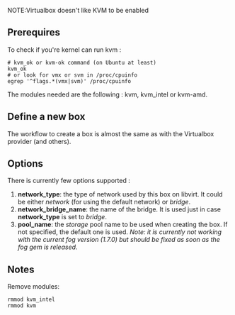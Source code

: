 NOTE:Virtualbox doesn't like KVM to be enabled

## Prerequires

To check if you're kernel can run kvm :

    # kvm_ok or kvm-ok command (on Ubuntu at least)
    kvm_ok
    # or look for vmx or svm in /proc/cpuinfo
    egrep '^flags.*(vmx|svm)' /proc/cpuinfo

The modules needed are the following : kvm, kvm_intel or kvm-amd.

## Define a new box

The workflow to create a box is almost the same as with the Virtualbox
provider (and others).

## Options

There is currently few options supported :

1. **network_type**: the type of network used by this box on libvirt. It could
   be either _network_ (for using the default network) or _bridge_.
2. **network_bridge_name**: the name of the bridge. It is used just in case
   **network_type** is set to _bridge_.
3. **pool_name**: the _storage_ pool name to be used when creating the box. If
   not specified, the default one is used. _Note: it is currently not working
   with the current fog version (1.7.0) but should be fixed as soon as the fog
   gem is released_.

## Notes

Remove modules:

    rmmod kvm_intel
    rmmod kvm
